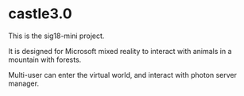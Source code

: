 # castle3.0
This is the sig18-mini project. 

It is designed for Microsoft mixed reality to interact with animals in a mountain with forests. 

Multi-user can enter the virtual world, and interact with photon server manager. 
